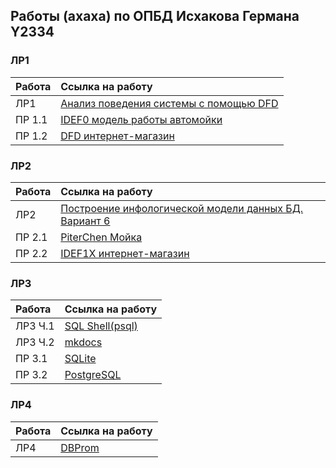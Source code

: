 ## Работы (ахаха) по ОПБД Исхакова Германа Y2334


### ЛР1

| Работа | Ссылка на работу                                             | 
|:-------|:-------------------------------------------------------------|
| ЛР1    | [Анализ поведения системы с помощью DFD](./Lab1/igt.pdf)     |
| ПР 1.1 | [IDEF0 модель работы автомойки](./Pr0_idef0/igt_idef0.png)   | 
| ПР 1.2 | [DFD интернет-магазин](./Pr1_dfd/top.pdf)                    | 


### ЛР2

| Работа | Ссылка на работу                                                                         | 
|:-------|:-----------------------------------------------------------------------------------------|
| ЛР2    | [Построение инфологической модели данных БД. Вариант 6](./lab2/lab2_IGT_2334_fixedAM.pdf)|
| ПР 2.1 | [PiterChen Мойка](./Pr2.1/lol.pdf)                                 | 
| ПР 2.2 | [IDEF1X интернет-магазин](./Pr2.2/final.pdf)                                     | 


### ЛР3

| Работа | Ссылка на работу                                        | 
|:-------|:--------------------------------------------------------|
| ЛР3 Ч.1| [SQL Shell(psql)](./lab3/lab3.sql)                      |
| ЛР3 Ч.2| [mkdocs](https://Pechenyice.github.io/ITMO_FSPO_DataBases_2020-2021/)            |
| ПР 3.1 | [SQLite](./Pr3.1(SQLite))                                | 
| ПР 3.2 | [PostgreSQL](./Pr3.1)                        | 


### ЛР4

| Работа | Ссылка на работу                                        | 
|:-------|:--------------------------------------------------------|
| ЛР4    | [DBProm](./lab4/Lab4.pdf)                               |
